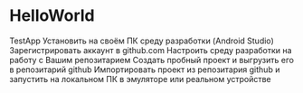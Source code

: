 # HelloWorld
TestApp
Установить на своём ПК среду разработки (Android Studio)
Зарегистрировать аккаунт в github.com
Настроить среду разработки на работу с Вашим репозитарием
Создать пробный проект и выгрузить его в репозитарий github
Импортировать проект из репозитария github и запустить на локальном ПК в эмуляторе или реальном устройстве
